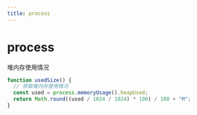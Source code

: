```yaml
---
title: process
---
```


# process

堆内存使用情况

```js
function usedSize() {
  // 获取堆内存使用情况
  const used = process.memoryUsage().heapUsed;
  return Math.round((used / 1024 / 1024) * 100) / 100 + "M";
}
```
